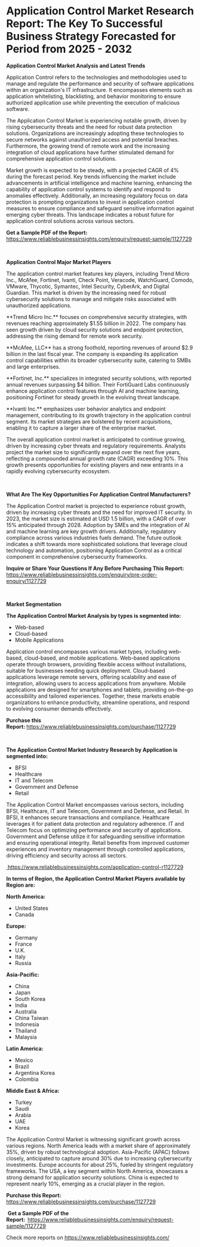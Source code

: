 <p><h1>Application Control Market Research Report: The Key To Successful Business Strategy Forecasted for Period from 2025 - 2032</h1></p><p><strong>Application Control Market Analysis and Latest Trends</strong></p>
<p><p>Application Control refers to the technologies and methodologies used to manage and regulate the performance and security of software applications within an organization's IT infrastructure. It encompasses elements such as application whitelisting, blacklisting, and behavior monitoring to ensure authorized application use while preventing the execution of malicious software. </p><p>The Application Control Market is experiencing notable growth, driven by rising cybersecurity threats and the need for robust data protection solutions. Organizations are increasingly adopting these technologies to secure networks against unauthorized access and potential breaches. Furthermore, the growing trend of remote work and the increasing integration of cloud applications have further stimulated demand for comprehensive application control solutions.</p><p>Market growth is expected to be steady, with a projected CAGR of 4% during the forecast period. Key trends influencing the market include advancements in artificial intelligence and machine learning, enhancing the capability of application control systems to identify and respond to anomalies effectively. Additionally, an increasing regulatory focus on data protection is prompting organizations to invest in application control measures to ensure compliance and safeguard sensitive information against emerging cyber threats. This landscape indicates a robust future for application control solutions across various sectors.</p></p>
<p><strong>Get a Sample PDF of the Report:&nbsp;</strong> <a href="https://www.reliablebusinessinsights.com/enquiry/request-sample/1127729?utm_campaign=2757&utm_medium=2&utm_source=Github&utm_content=ia&utm_term=06032025&utm_id=application-control">https://www.reliablebusinessinsights.com/enquiry/request-sample/1127729</a></p>
<p>&nbsp;</p>
<p><strong>Application Control Major Market Players</strong></p>
<p><p>The application control market features key players, including Trend Micro Inc., McAfee, Fortinet, Ivanti, Check Point, Veracode, WatchGuard, Comodo, VMware, Thycotic, Symantec, Intel Security, CyberArk, and Digital Guardian. This market is driven by the increasing need for robust cybersecurity solutions to manage and mitigate risks associated with unauthorized applications.</p><p>**Trend Micro Inc.** focuses on comprehensive security strategies, with revenues reaching approximately $1.55 billion in 2022. The company has seen growth driven by cloud security solutions and endpoint protection, addressing the rising demand for remote work security.</p><p>**McAfee, LLC** has a strong foothold, reporting revenues of around $2.9 billion in the last fiscal year. The company is expanding its application control capabilities within its broader cybersecurity suite, catering to SMBs and large enterprises.</p><p>**Fortinet, Inc.** specializes in integrated security solutions, with reported annual revenues surpassing $4 billion. Their FortiGuard Labs continuously enhance application control features through AI and machine learning, positioning Fortinet for steady growth in the evolving threat landscape.</p><p>**Ivanti Inc.** emphasizes user behavior analytics and endpoint management, contributing to its growth trajectory in the application control segment. Its market strategies are bolstered by recent acquisitions, enabling it to capture a larger share of the enterprise market.</p><p>The overall application control market is anticipated to continue growing, driven by increasing cyber threats and regulatory requirements. Analysts project the market size to significantly expand over the next five years, reflecting a compounded annual growth rate (CAGR) exceeding 10%. This growth presents opportunities for existing players and new entrants in a rapidly evolving cybersecurity ecosystem.</p></p>
<p>&nbsp;</p>
<p><strong>What Are The Key Opportunities For Application Control Manufacturers?</strong></p>
<p><p>The Application Control market is projected to experience robust growth, driven by increasing cyber threats and the need for improved IT security. In 2023, the market size is estimated at USD 1.5 billion, with a CAGR of over 15% anticipated through 2028. Adoption by SMEs and the integration of AI and machine learning are key growth drivers. Additionally, regulatory compliance across various industries fuels demand. The future outlook indicates a shift towards more sophisticated solutions that leverage cloud technology and automation, positioning Application Control as a critical component in comprehensive cybersecurity frameworks.</p></p>
<p><strong>Inquire or Share Your Questions If Any Before Purchasing This Report:</strong> <a href="https://www.reliablebusinessinsights.com/enquiry/pre-order-enquiry/1127729?utm_campaign=2757&utm_medium=2&utm_source=Github&utm_content=ia&utm_term=06032025&utm_id=application-control">https://www.reliablebusinessinsights.com/enquiry/pre-order-enquiry/1127729</a></p>
<p>&nbsp;</p>
<p><strong>Market Segmentation</strong></p>
<p><strong>The Application Control Market Analysis by types is segmented into:</strong></p>
<p><ul><li>Web-based</li><li>Cloud-based</li><li>Mobile Applications</li></ul></p>
<p><p>Application control encompasses various market types, including web-based, cloud-based, and mobile applications. Web-based applications operate through browsers, providing flexible access without installations, suitable for businesses needing quick deployment. Cloud-based applications leverage remote servers, offering scalability and ease of integration, allowing users to access applications from anywhere. Mobile applications are designed for smartphones and tablets, providing on-the-go accessibility and tailored experiences. Together, these markets enable organizations to enhance productivity, streamline operations, and respond to evolving consumer demands effectively.</p></p>
<p><strong>Purchase this Report:&nbsp;</strong><a href="https://www.reliablebusinessinsights.com/purchase/1127729?utm_campaign=2757&utm_medium=2&utm_source=Github&utm_content=ia&utm_term=06032025&utm_id=application-control">https://www.reliablebusinessinsights.com/purchase/1127729</a></p>
<p>&nbsp;</p>
<p><strong>The Application Control Market Industry Research by Application is segmented into:</strong></p>
<p><ul><li>BFSI</li><li>Healthcare</li><li>IT and Telecom</li><li>Government and Defense</li><li>Retail</li></ul></p>
<p><p>The Application Control Market encompasses various sectors, including BFSI, Healthcare, IT and Telecom, Government and Defense, and Retail. In BFSI, it enhances secure transactions and compliance. Healthcare leverages it for patient data protection and regulatory adherence. IT and Telecom focus on optimizing performance and security of applications. Government and Defense utilize it for safeguarding sensitive information and ensuring operational integrity. Retail benefits from improved customer experiences and inventory management through controlled applications, driving efficiency and security across all sectors.</p></p>
<p><a href="https://www.reliablebusinessinsights.com/application-control-r1127729?utm_campaign=2757&utm_medium=2&utm_source=Github&utm_content=ia&utm_term=06032025&utm_id=application-control">&nbsp;https://www.reliablebusinessinsights.com/application-control-r1127729</a></p>
<p><strong>In terms of Region, the Application Control Market Players available by Region are:</strong></p>
<p>
    <p> <strong> North America: </strong>
        <ul>
            <li>United States</li>
            <li>Canada</li>
        </ul>
        </p> 
    <p> <strong> Europe: </strong>
        <ul>
            <li>Germany</li>
            <li>France</li>
            <li>U.K.</li>
            <li>Italy</li>
            <li>Russia</li>
        </ul>
        </p> 
    <p> <strong> Asia-Pacific: </strong>
        <ul>
            <li>China</li>
            <li>Japan</li>
            <li>South Korea</li>
            <li>India</li>
            <li>Australia</li>
            <li>China Taiwan</li>
            <li>Indonesia</li>
            <li>Thailand</li>
            <li>Malaysia</li>
        </ul>
        </p> 
    <p> <strong> Latin America: </strong>
        <ul>
            <li>Mexico</li>
            <li>Brazil</li>
            <li>Argentina Korea</li>
            <li>Colombia</li>
        </ul>
        </p> 
    <p> <strong> Middle East & Africa: </strong>
        <ul>
            <li>Turkey</li>
            <li>Saudi</li>
            <li>Arabia</li>
            <li>UAE</li>
            <li>Korea</li>
        </ul>
    </p>
    </p>
<p><p>The Application Control Market is witnessing significant growth across various regions. North America leads with a market share of approximately 35%, driven by robust technological adoption. Asia-Pacific (APAC) follows closely, anticipated to capture around 30% due to increasing cybersecurity investments. Europe accounts for about 25%, fueled by stringent regulatory frameworks. The USA, a key segment within North America, showcases a strong demand for application security solutions. China is expected to represent nearly 10%, emerging as a crucial player in the region.</p></p>
<p><strong>Purchase this Report: </strong><a href="https://www.reliablebusinessinsights.com/purchase/1127729?utm_campaign=2757&utm_medium=2&utm_source=Github&utm_content=ia&utm_term=06032025&utm_id=application-control">https://www.reliablebusinessinsights.com/purchase/1127729</a></p>
<p>&nbsp;<strong>Get a Sample PDF of the Report:&nbsp;&nbsp;</strong><a href="https://www.reliablebusinessinsights.com/enquiry/request-sample/1127729?utm_campaign=2757&utm_medium=2&utm_source=Github&utm_content=ia&utm_term=06032025&utm_id=application-control">https://www.reliablebusinessinsights.com/enquiry/request-sample/1127729</a></p>
<p><strong></strong></p>
<p>Check more reports on <a href="https://www.reliablebusinessinsights.com/?utm_campaign=2757&utm_medium=2&utm_source=Github&utm_content=ia&utm_term=06032025&utm_id=application-control">https://www.reliablebusinessinsights.com/</a></p>